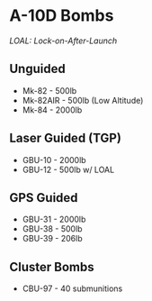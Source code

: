 # A-10D Bombs

_LOAL: Lock-on-After-Launch_

## **Unguided**

- Mk-82 - 500lb
- Mk-82AIR - 500lb (Low Altitude)
- Mk-84 - 2000lb

## **Laser Guided (TGP)**

- GBU-10 - 2000lb
- GBU-12 - 500lb w/ LOAL

## **GPS Guided**

- GBU-31 - 2000lb
- GBU-38 - 500lb
- GBU-39 - 206lb

## **Cluster Bombs**

- CBU-97 - 40 submunitions
